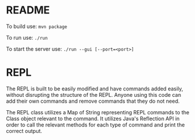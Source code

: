 # README
To build use:
`mvn package`

To run use:
`./run`

To start the server use:
`./run --gui [--port=<port>]`

# REPL 
The REPL is built to be easily modified and have commands added easily, without 
disrupting the structure of the REPL. Anyone using this code can add their own commands
and remove commands that they do not need. 

The REPL class utilizes a Map of String representing REPL commands to the Class object relevant to the command.
It utilizes Java's Reflection API in order to call the relevant methods for each type of command
and print the correct output.

